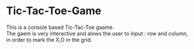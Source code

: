 # Tic-Tac-Toe-Game  
This is a console based Tic-Tac-Toe gaame.  
The gaem is very interactive and alows the user to input : row and column, in order to mark the X,O in the grid.

